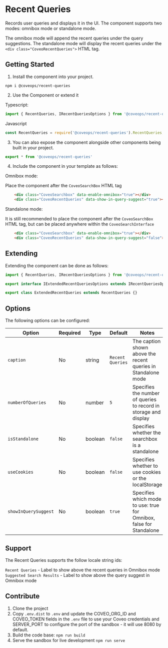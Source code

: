# Recent Queries

Records user queries and displays it in the UI. The component supports two modes: omnibox mode or standalone mode.

The omnibox mode will append the recent queries under the query suggestions.
The standalone mode will display the recent queries under the `<div class="CoveoRecentQueries">` HTML tag.

## Getting Started

1. Install the component into your project.

```
npm i @coveops/recent-queries
```

2. Use the Component or extend it

Typescript:

```javascript
import { RecentQueries, IRecentQueriesOptions } from '@coveops/recent-queries';
```

Javascript

```javascript
const RecentQueries = require('@coveops/recent-queries').RecentQueries;
```

3. You can also expose the component alongside other components being built in your project.

```javascript
export * from '@coveops/recent-queries'
```

4. Include the component in your template as follows:

Omnibox mode:

Place the component after the `CoveoSearchBox` HTML tag

```html
    <div class="CoveoSearchbox" data-enable-omnibox="true"></div>
    <div class="CoveoRecentQueries" data-show-in-query-suggest="true"></div>
```

Standalone mode:

It is still recommended to place the component after the `CoveoSearchBox` HTML tag, but can be placed anywhere within the `CoveoSearchInterface`

```html
    <div class="CoveoSearchbox" data-enable-omnibox="true"></div>
    <div class="CoveoRecentQueries" data-show-in-query-suggest="false"></div>
```

## Extending

Extending the component can be done as follows:

```javascript
import { RecentQueries, IRecentQueriesOptions } from '@coveops/recent-queries';

export interface IExtendedRecentQueriesOptions extends IRecentQueriesOptions {}

export class ExtendedRecentQueries extends RecentQueries {}
```

## Options

The following options can be configured:

| Option               | Required |  Type   | Default          |                                 Notes                                  |
| -------------------- | -------- | ------- | ---------------- | ---------------------------------------------------------------------- |
| `caption`            | No       | string  | `Recent Queries` | The caption shown above the recent queries in Standalone mode          |
| `numberOfQueries`    | No       | number  | `5`              | Specifies the number of queries to record in storage and display       |
| `isStandalone`       | No       | boolean | `false`          | Specifies whether the searchbox is a standalone                        |
| `useCookies`         | No       | boolean | `false`          | Specifies whether to use cookies or the localStorage                   |
| `showInQuerySuggest` | No       | boolean | `true`           | Specifies which mode to use: true for Omnibox, false for Standalone    |

## Support

The Recent Queries supports the follow locale string ids:

`Recent Queries` - Label to show above the recent queries in Omnibox mode
`Suggested Search Results` - Label to show above the query suggest in Omnibox mode

## Contribute

1. Clone the project
2. Copy `.env.dist` to `.env` and update the COVEO_ORG_ID and COVEO_TOKEN fields in the `.env` file to use your Coveo credentials and SERVER_PORT to configure the port of the sandbox - it will use 8080 by default.
3. Build the code base: `npm run build`
4. Serve the sandbox for live development `npm run serve`